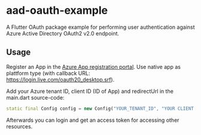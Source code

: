 # aad-oauth-example

A Flutter OAuth package example for performing user authentication against Azure Active Directory OAuth2 v2.0 endpoint.

## Usage

Register an App in the [Azure App registration portal](https://apps.dev.microsoft.com/). Use native app as plattform type (with callback URL: https://login.live.com/oauth20_desktop.srf).

Add your Azure tenant ID, client ID (ID of App) and redirectUrl in the main.dart source-code:

```dart
static final Config config = new Config("YOUR_TENANT_ID", "YOUR CLIENT ID", "openid profile offline_access", "your redirect url available in azure portal");
```

Afterwards you can login and get an access token for accessing other resources.